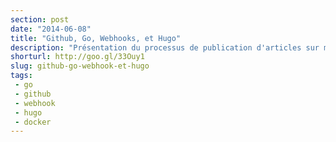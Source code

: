 ```yaml
---
section: post
date: "2014-06-08"
title: "Github, Go, Webhooks, et Hugo"
description: "Présentation du processus de publication d'articles sur mon blog à l'aide des webhooks de Github."
shorturl: http://goo.gl/33Ouy1
slug: github-go-webhook-et-hugo
tags:
 - go
 - github
 - webhook
 - hugo
 - docker
---
```



